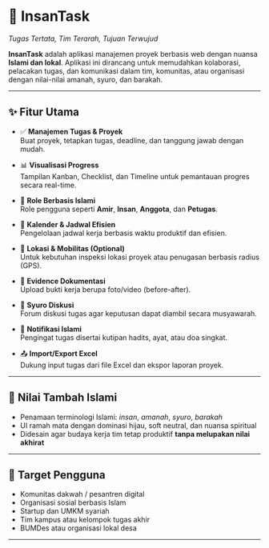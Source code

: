 # 🌿 InsanTask

_Tugas Tertata, Tim Terarah, Tujuan Terwujud_

**InsanTask** adalah aplikasi manajemen proyek berbasis web dengan nuansa **Islami dan lokal**. Aplikasi ini dirancang untuk memudahkan kolaborasi, pelacakan tugas, dan komunikasi dalam tim, komunitas, atau organisasi dengan nilai-nilai amanah, syuro, dan barakah.

---

## ✨ Fitur Utama

- ✅ **Manajemen Tugas & Proyek**  
  Buat proyek, tetapkan tugas, deadline, dan tanggung jawab dengan mudah.

- 📊 **Visualisasi Progress**  
  Tampilan Kanban, Checklist, dan Timeline untuk pemantauan progres secara real-time.

- 🧕 **Role Berbasis Islami**  
  Role pengguna seperti **Amir**, **Insan**, **Anggota**, dan **Petugas**.

- 📆 **Kalender & Jadwal Efisien**  
  Pengelolaan jadwal kerja berbasis waktu produktif dan efisien.

- 📍 **Lokasi & Mobilitas (Optional)**  
  Untuk kebutuhan inspeksi lokasi proyek atau penugasan berbasis radius (GPS).

- 📸 **Evidence Dokumentasi**  
  Upload bukti kerja berupa foto/video (before-after).

- 💬 **Syuro Diskusi**  
  Forum diskusi tugas agar keputusan dapat diambil secara musyawarah.

- 🔔 **Notifikasi Islami**  
  Pengingat tugas disertai kutipan hadits, ayat, atau doa singkat.

- 📤 **Import/Export Excel**  
  Dukung input tugas dari file Excel dan ekspor laporan proyek.

---

## 🌙 Nilai Tambah Islami

- Penamaan terminologi Islami: *insan*, *amanah*, *syuro*, *barakah*
- UI ramah mata dengan dominasi hijau, soft neutral, dan nuansa spiritual
- Didesain agar budaya kerja tim tetap produktif **tanpa melupakan nilai akhirat**

---

## 👥 Target Pengguna

- Komunitas dakwah / pesantren digital
- Organisasi sosial berbasis Islam
- Startup dan UMKM syariah
- Tim kampus atau kelompok tugas akhir
- BUMDes atau organisasi lokal desa

---
